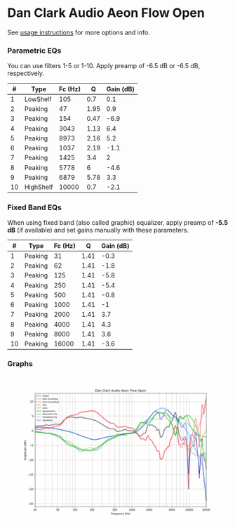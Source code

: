# Dan Clark Audio Aeon Flow Open
See [usage instructions](https://github.com/jaakkopasanen/AutoEq#usage) for more options and info.

### Parametric EQs
You can use filters 1-5 or 1-10. Apply preamp of -6.5 dB or -6.5 dB, respectively.

|   # | Type      |   Fc (Hz) |    Q |   Gain (dB) |
|-----|-----------|-----------|------|-------------|
|   1 | LowShelf  |       105 | 0.7  |         0.1 |
|   2 | Peaking   |        47 | 1.95 |         0.9 |
|   3 | Peaking   |       154 | 0.47 |        -6.9 |
|   4 | Peaking   |      3043 | 1.13 |         6.4 |
|   5 | Peaking   |      8973 | 2.16 |         5.2 |
|   6 | Peaking   |      1037 | 2.19 |        -1.1 |
|   7 | Peaking   |      1425 | 3.4  |         2   |
|   8 | Peaking   |      5778 | 6    |        -4.6 |
|   9 | Peaking   |      6879 | 5.78 |         3.3 |
|  10 | HighShelf |     10000 | 0.7  |        -2.1 |

### Fixed Band EQs
When using fixed band (also called graphic) equalizer, apply preamp of **-5.5 dB** (if available) and set gains manually with these parameters.

|   # | Type    |   Fc (Hz) |    Q |   Gain (dB) |
|-----|---------|-----------|------|-------------|
|   1 | Peaking |        31 | 1.41 |        -0.3 |
|   2 | Peaking |        62 | 1.41 |        -1.8 |
|   3 | Peaking |       125 | 1.41 |        -5.8 |
|   4 | Peaking |       250 | 1.41 |        -5.4 |
|   5 | Peaking |       500 | 1.41 |        -0.8 |
|   6 | Peaking |      1000 | 1.41 |        -1   |
|   7 | Peaking |      2000 | 1.41 |         3.7 |
|   8 | Peaking |      4000 | 1.41 |         4.3 |
|   9 | Peaking |      8000 | 1.41 |         3.6 |
|  10 | Peaking |     16000 | 1.41 |        -3.6 |

### Graphs
![](./Dan%20Clark%20Audio%20Aeon%20Flow%20Open.png)
